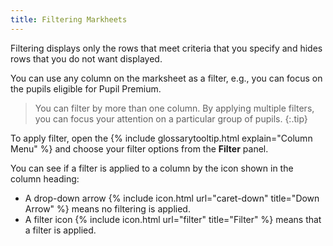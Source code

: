 ```yaml
---
title: Filtering Markheets
---
```


Filtering displays only the rows that meet criteria that you specify and hides rows that you do not want displayed.

You can use any column on the marksheet as a filter, e.g., you can focus on the pupils eligible for Pupil Premium.

> You can filter by more than one column. By applying multiple filters, you can focus your attention on a particular group of pupils.
{:.tip}

To apply filter, open the {% include glossarytooltip.html explain="Column Menu" %} and choose your filter options from the **Filter** panel.

You can see if a filter is applied to a column by the icon shown in the column heading:

* A drop-down arrow {% include icon.html url="caret-down" title="Down Arrow" %} means no filtering is applied.
* A filter icon {% include icon.html url="filter" title="Filter" %}  means that a filter is applied.